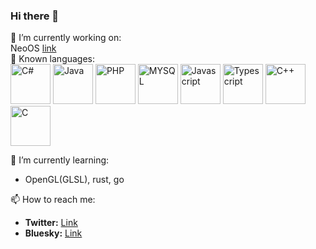 ### Hi there 👋

<!--
**dani2318/dani2318** is a ✨ _special_ ✨ repository because its `README.md` (this file) appears on your GitHub profile.

Here are some ideas to get you started:

- 🔭 I’m currently working on ...
- 🌱 I’m currently learning ...
- 👯 I’m looking to collaborate on ...
- 🤔 I’m looking for help with ...
- 💬 Ask me about ...
- 📫 How to reach me: ...
- 😄 Pronouns: ...
- ⚡ Fun fact: ...
-->

🔭 I’m currently working on:<br>
NeoOS <a href="https://github.com/dani2318/NeoOS">link</a> <br>
💬 Known languages:<br>
<img src="https://upload.wikimedia.org/wikipedia/commons/4/4f/Csharp_Logo.png" alt="C#" style="width:64px; height:64px;"/> <img src="https://upload.wikimedia.org/wikipedia/it/2/2e/Java_Logo.svg" alt="Java" style="width:64px; height:64px;"/> <img src="https://upload.wikimedia.org/wikipedia/commons/2/27/PHP-logo.svg" alt="PHP" style="width:64px; height:64px;"/> <img src="https://upload.wikimedia.org/wikipedia/en/d/dd/MySQL_logo.svg" alt="MYSQL" style="width:64px; height:64px;"/> <img src="https://upload.wikimedia.org/wikipedia/commons/9/99/Unofficial_JavaScript_logo_2.svg" alt="Javascript" style="width:64px; height:64px;"/> <img src="https://upload.wikimedia.org/wikipedia/commons/4/4c/Typescript_logo_2020.svg" alt="Typescript" style="width:64px; height:64px;"/>  <img src="https://upload.wikimedia.org/wikipedia/commons/3/32/C%2B%2B_logo.png" alt="C++" style="width:64px; height:64px;"/> <img src="https://upload.wikimedia.org/wikipedia/commons/1/19/C_Logo.png" alt="C" style="width:64px; height:64px;"/>

🌱 I’m currently learning:
- OpenGL(GLSL), rust, go

📫 How to reach me:
- <b>Twitter:</b> <a href="twitter.com/thedaniele2002">Link</a>
- <b>Bluesky:</b> <a href="https://bsky.app/profile/dani23.bsky.social">Link</a>
